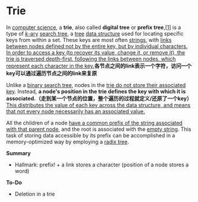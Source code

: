 # Trie

In [computer science](https://en.wikipedia.org/wiki/Computer_science), a **trie**, also called **digital tree** or **prefix tree**,[[1\]](https://en.wikipedia.org/wiki/Trie#cite_note-cvr14-1) is a type of [*k*-ary](https://en.wikipedia.org/wiki/M-ary_tree) [search tree](https://en.wikipedia.org/wiki/Search_tree), a [tree](https://en.wikipedia.org/wiki/Tree_(data_structure)) [data structure](https://en.wikipedia.org/wiki/Data_structure) used for locating specific keys from within a set. These keys are most often [strings](https://en.wikipedia.org/wiki/String_(computer_science)), with <u>links between nodes defined not by the entire key, but by individual [characters](https://en.wikipedia.org/wiki/Character_(computing)). In order to access a key (to recover its value, change it, or remove it), the trie is traversed [depth-first](https://en.wikipedia.org/wiki/Depth-first_search), following the links between nodes, which represent each character in the key.</u>**各节点之间的link表示一个字符，访问一个key可以通过遍历节点之间的link来复原**

Unlike a [binary search tree](https://en.wikipedia.org/wiki/Binary_search_tree), nodes in the <u>trie do not store their associated key</u>. Instead, **a node's position in the trie defines the key with which it is associated.（走到某一个节点的位置，整个遍历的过程就定义/还原了一个key）** <u>This distributes the value of each key across the data structure, and means that not every node necessarily has an associated value.</u>

All the children of a node <u>have a common [prefix](https://en.wikipedia.org/wiki/Prefix) of the string associated with that parent node</u>, and the root is associated with the [empty string](https://en.wikipedia.org/wiki/Empty_string). This task of storing data accessible by its prefix can be accomplished in a memory-optimized way by employing a [radix tree](https://en.wikipedia.org/wiki/Radix_tree).

**Summary**

- Hallmark: prefix! + a link stores a character (position of a node stores a word)

**To-Do**
- Deletion in a trie
